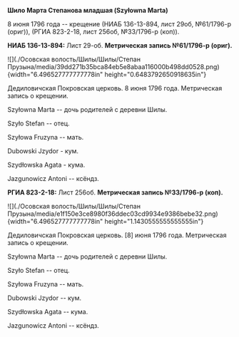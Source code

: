 **Шило Марта Степанова младшая (Szyłowna Marta)**

8 июня 1796 года -- крещение (НИАБ 136-13-894, лист 29об, №61/1796-р
(ориг)), (РГИА 823-2-18, лист 256об, №33/1796-р (коп)).

**НИАБ 136-13-894:** Лист 29-об. **Метрическая запись №61/1796-р
(ориг).**

![](./Осовская волость/Шилы/Шилы/Степан Прузына/media/39dd271b35bca84eb5e8abaa116000b498dd0528.png){width="6.496527777777778in"
height="0.6483792650918635in"}

Дедиловичская Покровская церковь. 8 июня 1796 года. Метрическая запись о
крещении.

Szyłowna Marta -- дочь родителей с деревни Шилы.

Szyło Stefan -- отец.

Szyłowa Fruzyna -- мать.

Dubowski Jzydor - кум.

Szydłowska Agata - кума.

Jazgunowicz Antoni -- ксёндз.

**РГИА 823-2-18:** Лист 256об. **Метрическая запись №33/1796-р (коп).**

![](./Осовская волость/Шилы/Шилы/Степан Прузына/media/e1f150e3ce8980f36ddec03cd9934e9386bebe32.png){width="6.496527777777778in"
height="1.1430555555555555in"}

Дедиловичская Покровская церковь. \[8\] июня 1796 года. Метрическая
запись о крещении.

Szyłowna Marta -- дочь родителей с деревни Шилы.

Szyło Stefan -- отец.

Szyłowa Fruzyna -- мать.

Dubowski Jzydor -- кум.

Szydłowska Agata -- кума.

Jazgunowicz Antoni -- ксёндз.
